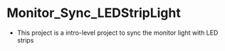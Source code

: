 # Monitor_Sync_LEDStripLight

- This project is a intro-level project to sync the monitor light with LED strips